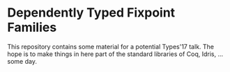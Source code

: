 # Dependently Typed Fixpoint Families

This repository contains some material for a potential Types'17 talk.
The hope is to make things in here part of the standard libraries of Coq, Idris, ... some day.
